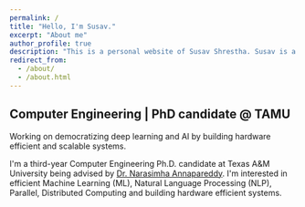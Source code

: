 ```yaml
---
permalink: /
title: "Hello, I'm Susav."
excerpt: "About me"
author_profile: true
description: "This is a personal website of Susav Shrestha. Susav is a PhD candidate at Texas A&M Univeristy. Susav is studying Computer Engineering and focuses his research on optimizing deep learning systems."
redirect_from: 
  - /about/
  - /about.html
---
```


<head>
  <meta name="description" content="This is a personal website of Susav Shrestha. Susav is a PhD candidate at Texas A&M Univeristy. Susav is studying Computer Engineering and focuses his research on optimizing deep learning systems.">

</head>


Computer Engineering | PhD candidate @ TAMU
-------------------

Working on democratizing deep learning and AI by building hardware efficient and scalable systems. 

I'm a third-year Computer Engineering Ph.D. candidate at Texas A&M University being advised by [Dr. Narasimha Annapareddy](https://experts.tamu.edu/expert/narasimha-annapareddy/). I'm interested in efficient Machine Learning (ML), Natural Language Processing (NLP), Parallel, Distributed Computing and building hardware efficient systems.
